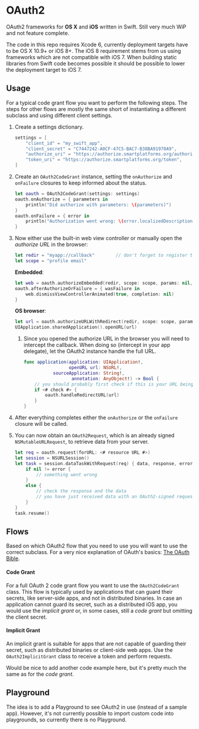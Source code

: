 OAuth2
======

OAuth2 frameworks for **OS X** and **iOS** written in Swift.
Still very much WiP and not feature complete.

The code in this repo requires Xcode 6, currently deployment targets have to be OS X 10.9+ or iOS 8+.
The iOS 8 requirement stems from us using frameworks which are not compatible with iOS 7.
When building static libraries from Swift code becomes possible it should be possible to lower the deployment target to iOS 7.

Usage
-----

For a typical code grant flow you want to perform the following steps.
The steps for other flows are mostly the same short of instantiating a different subclass and using different client settings.

1. Create a settings dictionary.
    
    ```swift
    settings = [
        "client_id" = "my_swift_app",
        "client_secret" = "C7447242-A0CF-47C5-BAC7-B38BA91970A9",
        "authorize_uri" = "https://authorize.smartplatforms.org/authorize",
        "token_uri" = "https://authorize.smartplatforms.org/token",
    ]
    ```

2. Create an `OAuth2CodeGrant` instance, setting the `onAuthorize` and `onFailure` closures to keep informed about the status.
    
    ```swift
    let oauth = OAuth2CodeGrant(settings: settings)
    oauth.onAuthorize = { parameters in
        println("Did authorize with parameters: \(parameters)")
    }
    oauth.onFailure = { error in
        println("Authorization went wrong: \(error.localizedDescription)")
    }
    ```

3. Now either use the built-in web view controller or manually open the _authorize URL_ in the browser:
    
    ```swift
    let redir = "myapp://callback"        // don't forget to register this scheme
    let scope = "profile email"
    ```
    
    **Embedded**:
    
    ```swift
    let web = oauth.authorizeEmbedded(redir, scope: scope, params: nil, from: <# view controller #>)
    oauth.afterAuthorizeOrFailure = { wasFailure in
        web.dismissViewControllerAnimated(true, completion: nil)
    }
    ```
    
    **OS browser**:
    
    ```swift
    let url = oauth.authorizeURLWithRedirect(redir, scope: scope, params: nil)
    UIApplication.sharedApplication().openURL(url)
    ```
    
    1. Since you opened the authorize URL in the browser you will need to intercept the callback.
        When doing so (intercept in your app delegate), let the OAuth2 instance handle the full URL.
        
        ```swift
        func application(application: UIApplication!,
                         openURL url: NSURL!,
                   sourceApplication: String!,
                          annotation: AnyObject!) -> Bool {
            // you should probably first check if this is your URL being opened
            if <# check #> { 
                oauth.handleRedirectURL(url)
            }
        }
        ```

4. After everything completes either the `onAuthorize` or the `onFailure` closure will be called.

5. You can now obtain an `OAuth2Request`, which is an already signed `NSMutableURLRequest`, to retrieve data from your server.
    
    ```swift
    let req = oauth.request(forURL: <# resource URL #>)
    let session = NSURLSession()
    let task = session.dataTaskWithRequest(req) { data, response, error in
        if nil != error {
            // something went wrong
        }
        else {
            // check the response and the data
            // you have just received data with an OAuth2-signed request!
        }
    }
    task.resume()
    ``` 

Flows
-----

Based on which OAuth2 flow that you need to use you will want to use the correct subclass.
For a very nice explanation of OAuth's basics: [The OAuth Bible](http://oauthbible.com/#oauth-2-three-legged).

#### Code Grant

For a full OAuth 2 code grant flow you want to use the `OAuth2CodeGrant` class.
This flow is typically used by applications that can guard their secrets, like server-side apps, and not in distributed binaries.
In case an application cannot guard its secret, such as a distributed iOS app, you would use the _implicit grant_ or, in some cases, still a _code grant_ but omitting the client secret.

#### Implicit Grant

An implicit grant is suitable for apps that are not capable of guarding their secret, such as distributed binaries or client-side web apps.
Use the `OAuth2ImplicitGrant` class to receive a token and perform requests.

Would be nice to add another code example here, but it's pretty much the same as for the _code grant_.


Playground
----------

The idea is to add a Playground to see OAuth2 in use (instead of a sample app).
However, it's not currently possible to import custom code into playgrounds, so currently there is no Playground.
